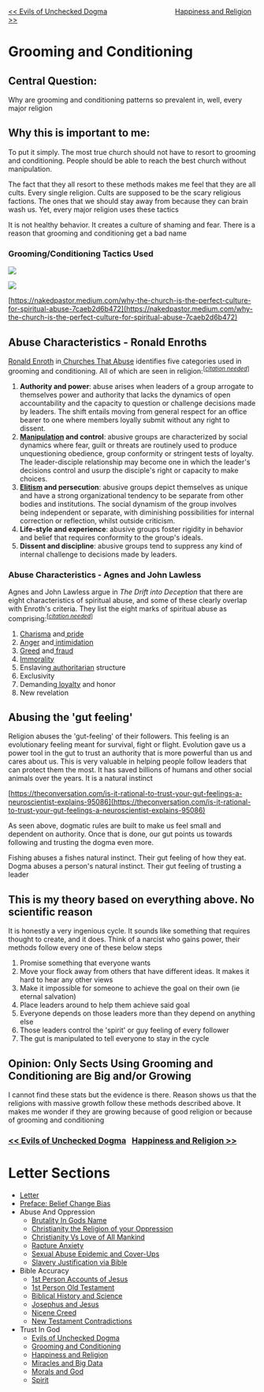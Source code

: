 [<< Evils of Unchecked Dogma](https://letter-to-christian-scholars.github.io/Letter-to-Christian-Scholars/Evils-Of-Unchecked-Dogma.html)
&nbsp;&nbsp;&nbsp;&nbsp;&nbsp;&nbsp;&nbsp;&nbsp;&nbsp;&nbsp;&nbsp;&nbsp;&nbsp;&nbsp;&nbsp;&nbsp;&nbsp;&nbsp;&nbsp;&nbsp;&nbsp;&nbsp;&nbsp;&nbsp;&nbsp;&nbsp;&nbsp;&nbsp;&nbsp;&nbsp;&nbsp;&nbsp;&nbsp; 
[Happiness and Religion >>](https://letter-to-christian-scholars.github.io/Letter-to-Christian-Scholars/Happiness-And-Religion.html)

# **Grooming and Conditioning**
## **Central Question:**

Why are grooming and conditioning patterns so prevalent in, well, every major religion


## **Why this is important to me:**

To put it simply. The most true church should not have to resort to grooming and conditioning. People should be able to reach the best church without manipulation.

The fact that they all resort to these methods makes me feel that they are all cults. Every single religion. Cults are supposed to be the scary religious factions. The ones that we should stay away from because they can brain wash us. Yet, every major religion uses these tactics

It is not healthy behavior. It creates a culture of shaming and fear. There is a reason that grooming and conditioning get a bad name


### **Grooming/Conditioning Tactics Used**

![](/assets/images/relabeling.png)

![](/assets/images/pastor.png)

[https://nakedpastor.medium.com/why-the-church-is-the-perfect-culture-for-spiritual-abuse-7caeb2d6b472](https://nakedpastor.medium.com/why-the-church-is-the-perfect-culture-for-spiritual-abuse-7caeb2d6b472)


## **Abuse Characteristics - Ronald Enroths**

[Ronald Enroth](https://en.wikipedia.org/wiki/Ronald_Enroth) in[ Churches That Abuse](https://en.wikipedia.org/wiki/Churches_That_Abuse) identifies five categories used in grooming and conditioning. All of which are seen in religion:<sup>[<em><a href="https://en.wikipedia.org/wiki/Wikipedia:Citation_needed">citation needed</a></em>]</sup>



1. **Authority and power**: abuse arises when leaders of a group arrogate to themselves power and authority that lacks the dynamics of open accountability and the capacity to question or challenge decisions made by leaders. The shift entails moving from general respect for an office bearer to one where members loyally submit without any right to dissent.
2. **[Manipulation](https://en.wikipedia.org/wiki/Psychological_manipulation) and control**: abusive groups are characterized by social dynamics where fear, guilt or threats are routinely used to produce unquestioning obedience, group conformity or stringent tests of loyalty. The leader-disciple relationship may become one in which the leader's decisions control and usurp the disciple's right or capacity to make choices.
3. **[Elitism](https://en.wikipedia.org/wiki/Elitism) and persecution**: abusive groups depict themselves as unique and have a strong organizational tendency to be separate from other bodies and institutions. The social dynamism of the group involves being independent or separate, with diminishing possibilities for internal correction or reflection, whilst outside criticism.
4. **Life-style and experience**: abusive groups foster rigidity in behavior and belief that requires conformity to the group's ideals.
5. **Dissent and discipline**: abusive groups tend to suppress any kind of internal challenge to decisions made by leaders.


### **Abuse Characteristics - Agnes and John Lawless**

Agnes and John Lawless argue in _The Drift into Deception_ that there are eight characteristics of spiritual abuse, and some of these clearly overlap with Enroth's criteria. They list the eight marks of spiritual abuse as comprising:<sup>[<em><a href="https://en.wikipedia.org/wiki/Wikipedia:Citation_needed">citation needed</a></em>]</sup>



1. [Charisma](https://en.wikipedia.org/wiki/Charisma) and[ pride](https://en.wikipedia.org/wiki/Pride)
2. [Anger](https://en.wikipedia.org/wiki/Anger) and[ intimidation](https://en.wikipedia.org/wiki/Intimidation)
3. [Greed](https://en.wikipedia.org/wiki/Seven_deadly_sins#Greed) and[ fraud](https://en.wikipedia.org/wiki/Fraud)
4. [Immorality](https://en.wikipedia.org/wiki/Immorality)
5. Enslaving[ authoritarian](https://en.wikipedia.org/wiki/Authoritarian) structure
6. Exclusivity
7. Demanding[ loyalty](https://en.wikipedia.org/wiki/Loyalty) and honor
8. New revelation


## **Abusing the 'gut feeling'**

Religion abuses the 'gut-feeling' of their followers. This feeling is an evolutionary feeling meant for survival, fight or flight. Evolution gave us a power tool in the gut to trust an authority that is more powerful than us and cares about us.  This is very valuable in helping people follow leaders that can protect them the most. It has saved billions of humans and other social animals over the years. It is a natural instinct

[https://theconversation.com/is-it-rational-to-trust-your-gut-feelings-a-neuroscientist-explains-95086](https://theconversation.com/is-it-rational-to-trust-your-gut-feelings-a-neuroscientist-explains-95086)

As seen above, dogmatic rules are built to make us feel small and dependent on authority. Once that is done, our gut points us towards following and trusting the dogma even more. 

Fishing abuses a fishes natural instinct. Their gut feeling of how they eat. Dogma abuses a person's natural instinct. Their gut feeling of trusting a leader


## **This is my theory based on everything above. No scientific reason**

It is honestly a very ingenious cycle. It sounds like something that requires thought to create, and it does. Think of a narcist who gains power, their methods follow every one of these below steps



1. Promise something that everyone wants
2. Move your flock away from others that have different ideas. It makes it hard to hear any other views
3. Make it impossible for someone to achieve the goal on their own (ie eternal salvation)
4. Place leaders around to help them achieve said goal
5. Everyone depends on those leaders more than they depend on anything else
6. Those leaders control the 'spirit' or guy feeling of every follower
7. The gut is manipulated to tell everyone to stay in the cycle


## **Opinion: Only Sects Using Grooming and Conditioning are Big and/or Growing**

I cannot find these stats but the evidence is there. Reason shows us that the religions with massive growth follow these methods described above. It makes me wonder if they are growing because of good religion or because of grooming and conditioning


### [<< Evils of Unchecked Dogma](https://letter-to-christian-scholars.github.io/Letter-to-Christian-Scholars/Evils-Of-Unchecked-Dogma.html) &nbsp; [Happiness and Religion >>](https://letter-to-christian-scholars.github.io/Letter-to-Christian-Scholars/Happiness-And-Religion.html)


# Letter Sections
- [Letter](https://letter-to-christian-scholars.github.io/Letter-to-Christian-Scholars/index.html)
- [Preface: Belief Change Bias](https://letter-to-christian-scholars.github.io/Letter-to-Christian-Scholars/preface.html)
- Abuse And Oppression
  * [Brutality In Gods Name](https://letter-to-christian-scholars.github.io/Letter-to-Christian-Scholars/Brutality-In-Gods-Name.html)
  * [Christianity the Religion of your Oppression](https://letter-to-christian-scholars.github.io/Letter-to-Christian-Scholars/Christianity-The-Religion-Of-Your-Oppression.html)
  * [Christianity Vs Love of All Mankind](https://letter-to-christian-scholars.github.io/Letter-to-Christian-Scholars/Christianity-vs-Love-Of-All-Humankind.html)
  * [Rapture Anxiety](https://letter-to-christian-scholars.github.io/Letter-to-Christian-Scholars/Rapture-Anxiety.html)
  * [Sexual Abuse Epidemic and Cover-Ups](https://letter-to-christian-scholars.github.io/Letter-to-Christian-Scholars/Sexual-Abuse-Epidemic-And-Cover-Ups.html)
  * [Slavery Justification via Bible](https://letter-to-christian-scholars.github.io/Letter-to-Christian-Scholars/Slavery-Justification-Via-Bible.html)
- Bible Accuracy
  * [1st Person Accounts of Jesus](https://letter-to-christian-scholars.github.io/Letter-to-Christian-Scholars/1st-Person-Accounts-Of-Jesus.html)
  * [1st Person Old Testament](https://letter-to-christian-scholars.github.io/Letter-to-Christian-Scholars/1st-Person-Old-Testament.html)
  * [Biblical History and Science](https://letter-to-christian-scholars.github.io/Letter-to-Christian-Scholars/Biblical-History-And-Science.html)
  * [Josephus and Jesus](https://letter-to-christian-scholars.github.io/Letter-to-Christian-Scholars/Josephus-And-Jesus.html)
  * [Nicene Creed](https://letter-to-christian-scholars.github.io/Letter-to-Christian-Scholars/Nicene-Creed.html)
  * [New Testament Contradictions](https://letter-to-christian-scholars.github.io/Letter-to-Christian-Scholars/New-Testament-Contradictions.html)
- Trust In God
  * [Evils of Unchecked Dogma](https://letter-to-christian-scholars.github.io/Letter-to-Christian-Scholars/Evils-Of-Unchecked-Dogma.html)
  * [Grooming and Conditioning](https://letter-to-christian-scholars.github.io/Letter-to-Christian-Scholars/Grooming-And-Conditioning-In-Christianity.html)
  * [Happiness and Religion](https://letter-to-christian-scholars.github.io/Letter-to-Christian-Scholars/Happiness-And-Religion.html)
  * [Miracles and Big Data](https://letter-to-christian-scholars.github.io/Letter-to-Christian-Scholars/Miracles-And-Big-Data.html)
  * [Morals and God](https://letter-to-christian-scholars.github.io/Letter-to-Christian-Scholars/Morals-And-God.html)
  * [Spirit](https://letter-to-christian-scholars.github.io/Letter-to-Christian-Scholars/Spirit.html)
